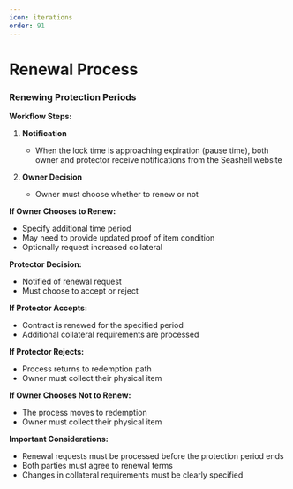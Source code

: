 ```yaml
---
icon: iterations
order: 91
---
```



# Renewal Process

### Renewing Protection Periods

**Workflow Steps:**

1. **Notification**  
   - When the lock time is approaching expiration (pause time), both owner and protector receive notifications from the Seashell website  

2. **Owner Decision**  
   - Owner must choose whether to renew or not  

**If Owner Chooses to Renew:**

- Specify additional time period  
- May need to provide updated proof of item condition  
- Optionally request increased collateral  

**Protector Decision:**

- Notified of renewal request  
- Must choose to accept or reject  

**If Protector Accepts:**

- Contract is renewed for the specified period  
- Additional collateral requirements are processed  

**If Protector Rejects:**

- Process returns to redemption path  
- Owner must collect their physical item  

**If Owner Chooses Not to Renew:**

- The process moves to redemption  
- Owner must collect their physical item  

**Important Considerations:**

- Renewal requests must be processed before the protection period ends  
- Both parties must agree to renewal terms  
- Changes in collateral requirements must be clearly specified  
